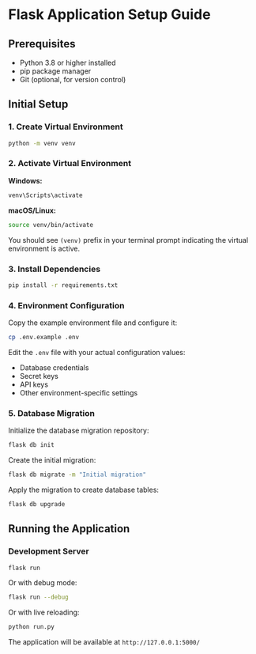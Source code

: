 # Flask Application Setup Guide

## Prerequisites
- Python 3.8 or higher installed
- pip package manager
- Git (optional, for version control)

## Initial Setup

### 1. Create Virtual Environment
```bash
python -m venv venv
```

### 2. Activate Virtual Environment

**Windows:**
```bash
venv\Scripts\activate
```

**macOS/Linux:**
```bash
source venv/bin/activate
```

You should see `(venv)` prefix in your terminal prompt indicating the virtual environment is active.

### 3. Install Dependencies
```bash
pip install -r requirements.txt
```

### 4. Environment Configuration

Copy the example environment file and configure it:
```bash
cp .env.example .env
```

Edit the `.env` file with your actual configuration values:
- Database credentials
- Secret keys
- API keys
- Other environment-specific settings

### 5. Database Migration

Initialize the database migration repository:
```bash
flask db init
```

Create the initial migration:
```bash
flask db migrate -m "Initial migration"
```

Apply the migration to create database tables:
```bash
flask db upgrade
```

## Running the Application

### Development Server
```bash
flask run
```

Or with debug mode:
```bash
flask run --debug
```

Or with live reloading:
```bash
python run.py
```

The application will be available at `http://127.0.0.1:5000/`
